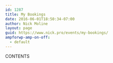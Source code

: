 ```yaml
---
id: 1287
title: My Bookings
date: 2016-06-01T18:50:34-07:00
author: Nick Moline
layout: page
guid: https://www.nick.pro/events/my-bookings/
ampforwp-amp-on-off:
  - default
---
```

CONTENTS